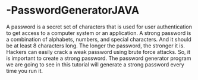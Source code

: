 # -PasswordGeneratorJAVA
A password is a secret set of characters that is used for user authentication to get access to a computer system or an application.
A strong password is a combination of alphabets, numbers, and special characters. And it should be at least 8 characters long. The longer the password, the stronger it is.
Hackers can easily crack a weak password using brute force attacks. So, it is important to create a strong password.
The password generator program we are going to see in this tutorial will generate a strong password every time you run it.
